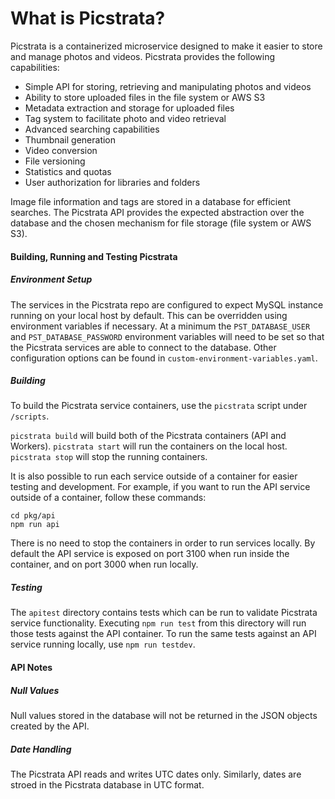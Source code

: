 # What is Picstrata?

Picstrata is a containerized microservice designed to make it easier to store and manage photos and videos. Picstrata provides the following capabilities:

- Simple API for storing, retrieving and manipulating photos and videos
- Ability to store uploaded files in the file system or AWS S3
- Metadata extraction and storage for uploaded files
- Tag system to facilitate photo and video retrieval
- Advanced searching capabilities
- Thumbnail generation
- Video conversion
- File versioning
- Statistics and quotas
- User authorization for libraries and folders

Image file information and tags are stored in a database for efficient searches. The Picstrata API provides the expected abstraction over the database and the chosen mechanism for file storage (file system or AWS S3).

#### Building, Running and Testing Picstrata

##### Environment Setup

The services in the Picstrata repo are configured to expect MySQL instance
running on your local host by default. This can be overridden using environment
variables if necessary. At a minimum the `PST_DATABASE_USER` and `PST_DATABASE_PASSWORD`
environment variables will need to be set so that the Picstrata services are
able to connect to the database. Other configuration options can be found in
`custom-environment-variables.yaml`.

##### Building

To build the Picstrata service containers, use the `picstrata` script under `/scripts`.

`picstrata build` will build both of the Picstrata containers (API and Workers).
`picstrata start` will run the containers on the local host.
`picstrata stop` will stop the running containers.

It is also possible to run each service outside of a container for easier
testing and development. For example, if you want to run the API service
outside of a container, follow these commands:

```
cd pkg/api
npm run api
```

There is no need to stop the containers in order to run services locally.
By default the API service is exposed on port 3100 when run inside the
container, and on port 3000 when run locally.

##### Testing

The `apitest` directory contains tests which can be run to validate Picstrata
service functionality. Executing `npm run test` from this directory will run
those tests against the API container. To run the same tests against an API
service running locally, use `npm run testdev`.

#### API Notes

##### Null Values

Null values stored in the database will not be returned in the JSON objects created by the API.

##### Date Handling

The Picstrata API reads and writes UTC dates only. Similarly, dates are stroed in the Picstrata database in UTC format.
